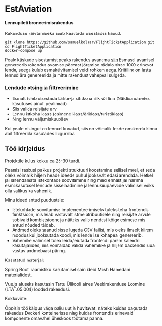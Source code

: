 # EstAviation
#### Lennupileti broneerimisrakendus

Rakenduse käivtamiseks saab kasutada sisestades käsud:
```
git clone https://github.com/samuelkolsar/FlightTicketApplication.git
cd FlightTicketApplication
docker-compose up
```
Peale käskude sisestamist peaks rakendus avanema [siin](http://localhost)
Esmasel avamisel genereerib rakendus avamise päevast järgmise nädala sisse 1000 erinevat lendu, seega kulub esmakäivitamisel veidi rohkem aega.
Kriitiline on lasta lennud ära genereerida ja mitte rakendust vahepeal sulgeda.

### Lendude otsing ja filtreerimine

- Esmalt tuleb sisestada Lähte-ja sihtkoha riik või linn (Näidisandmetes kasutuses ainult pealinnad)
- Siis valida reisijate arv
- Lennu istkoha klass (esimene klass/äriklass/turistiklass)
- Ning lennu väljumiskuupäev

Kui peale otsingut on lennud kuvatud, siis on võimalik lende omakorda hinna abil filtreerida kasutades liugurriba.


## Töö kirjeldus

Projektile kulus kokku ca 25-30 tundi.

Peamisi raskusi pakkus projekti struktuuri koostamine sellisel moel, et seda oleks võimalik hiljem heade ideede puhul jooksvalt edasi arendada.
Hetkel jäi lahendamata istekohtade soovitamine ning mind ennast jäi häirima esmakasutusel lendude sisselaadimine ja lennukuupäevade valimisel võiks olla valikus ka vahemik.

Minu ideed antud puudustele:
- Istekohtade soovitamise implementeerimiseks tuleks teha frontendis funktsioon, mis leiab vastavalt istme atribuutidele ning reisijate arvule sobivaid kombiatsioone ja näiteks valib nendest kõige esimese mis antud nõuded täidab.
- Andmed oleks saanud sisse lugeda CSV failist, mis oleks ilmselt kiirem moodus kui jooksutada koodi, mis lende ise kohapeal genereerib.
- Vahemike valimisel tuleb leida/leiutada frontendi parem kalendri kasutajaliides, mis võimaldab valida vahemikke ja hiljem backendis luua vastav andmebaasi päring.


Kasutatud materjal:

Spring Booti raamistiku kasutamisel sain ideid Mosh Hamedani materjalidest.

Vue.js aluseks kasutasin Tartu Ülikooli aines Veebirakenduse Loomine (LTAT.05.004) loodud rakendusi.


Kokkuvõte:

Õppisin töö käigus väga palju uut ja huvitavat, näiteks kuidas paigutada rakendus Dockeri konteinerisse ning kuidas frontendis erinevaid komponente omavahel üheskoos töötama panna.
